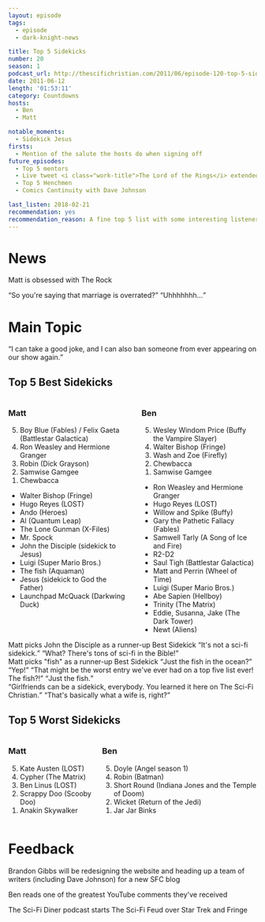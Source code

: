 ```yaml
---
layout: episode
tags:
  - episode
  - dark-knight-news 

title: Top 5 Sidekicks
number: 20
season: 1
podcast_url: http://thescifichristian.com/2011/06/episode-120-top-5-sidekicks/
date: 2011-06-12
length: '01:53:11'
category: Countdowns
hosts:
  - Ben
  - Matt

notable_moments:
  - Sidekick Jesus
firsts: 
  - Mention of the salute the hosts do when signing off
future_episodes: 
  - Top 5 mentors
  - Live tweet <i class="work-title">The Lord of the Rings</i> extended edition
  - Top 5 Henchmen
  - Comics Continuity with Dave Johnson

last_listen: 2018-02-21
recommendation: yes
recommendation_reason: A fine top 5 list with some interesting listener feedback
---
```

# News
Matt is obsessed with The Rock

<div class="quote">
  <q class="matt">So you're saying that marriage is overrated?</q>
  <q class="ben">Uhhhhhhh...</q>
</div>



# Main Topic

<div class="quote">
  <q class="matt">I can take a good joke, and I can also ban someone from ever appearing on our show again.</q>
</div>

<div class="top-five">
  <h2 class="has-text-centered">Top 5 Best Sidekicks</h2>
  <div class="columns">
    <div class="column matt">
      <h3>Matt</h3>
      <ol reversed>
        <li>Boy Blue (Fables) / Felix Gaeta (Battlestar Galactica)
        <li>Ron Weasley and Hermione Granger
        <li>Robin (Dick Grayson) 
        <li>Samwise Gamgee
        <li>Chewbacca 
      </ol>
      <ul class="runner-ups">
        <li>Walter Bishop (Fringe)
        <li>Hugo Reyes (LOST) 
        <li>Ando (Heroes) 
        <li>Al (Quantum Leap) 
        <li>The Lone Gunman (X-Files) 
        <li>Mr. Spock
        <li>John the Disciple (sidekick to Jesus) 
        <li>Luigi (Super Mario Bros.) 
        <li>The fish (Aquaman) 
        <li>Jesus (sidekick to God the Father) 
        <li>Launchpad McQuack (Darkwing Duck)
      </ul>
    </div>
    <div class="column ben">
      <h3>Ben</h3>
      <ol reversed>
        <li>Wesley Windom Price (Buffy the Vampire Slayer)
        <li>Walter Bishop (Fringe) 
        <li>Wash and Zoe (Firefly) 
        <li>Chewbacca
        <li>Samwise Gamgee
      </ol>
      <ul class="runner-ups">
        <li>Ron Weasley and Hermione Granger
        <li>Hugo Reyes (LOST) 
        <li>Willow and Spike (Buffy) 
        <li>Gary the Pathetic Fallacy (Fables) 
        <li>Samwell Tarly (A Song of Ice and Fire) 
        <li>R2-D2
        <li>Saul Tigh (Battlestar Galactica) 
        <li>Matt and Perrin (Wheel of Time) 
        <li>Luigi (Super Mario Bros.) 
        <li>Abe Sapien (Hellboy) 
        <li>Trinity (The Matrix) 
        <li>Eddie, Susanna, Jake (The Dark Tower) 
        <li>Newt (Aliens) 
      </ul>
    </div>
  </div>
</div>

<div class="quote">
  <span class="quote-context is-size-6">Matt picks John the Disciple as a runner-up Best Sidekick</span>
  <q class="ben">It's not a sci-fi sidekick.</q>
  <q class="matt">What? There's tons of sci-fi in the Bible!</q>
</div>

<div class="quote">
  <span class="quote-context is-size-6">Matt picks "fish" as a runner-up Best Sidekick</span>
  <q class="ben">Just the fish in the ocean?</q>
  <q class="matt">Yep!</q>
  <q class="ben">That might be the worst entry we've ever had on a top five list ever! The fish?!</q>
  <q class="matt">Just the fish.</q>
</div>

<div class="quote">
  <span class="quote-context is-size-6"></span>
  <q class="matt">Girlfriends can be a sidekick, everybody. You learned it here on The Sci-Fi Christian.</q>
  <q class="ben">That's basically what a wife is, right?</q>
</div>

<div class="top-five">
  <h2 class="has-text-centered">Top 5 Worst Sidekicks</h2>
  <div class="columns">
    <div class="column matt">
      <h3>Matt</h3>
      <ol reversed>
        <li>Kate Austen (LOST)
        <li>Cypher (The Matrix) 
        <li>Ben Linus (LOST) 
        <li>Scrappy Doo (Scooby Doo) 
        <li>Anakin Skywalker
      </ol>
    </div>
    <div class="column ben">
      <h3>Ben</h3>
      <ol reversed>
        <li>Doyle (Angel season 1)
        <li>Robin (Batman) 
        <li>Short Round (Indiana Jones and the Temple of Doom) 
        <li>Wicket (Return of the Jedi)
        <li>Jar Jar Binks
      </ol>
    </div>
  </div>
</div>
 


# Feedback
Brandon Gibbs will be redesigning the website and heading up a team of writers (including Dave Johnson) for a new SFC blog

Ben reads one of the greatest YouTube comments they've received

The Sci-Fi Diner podcast starts The Sci-Fi Feud over Star Trek and Fringe